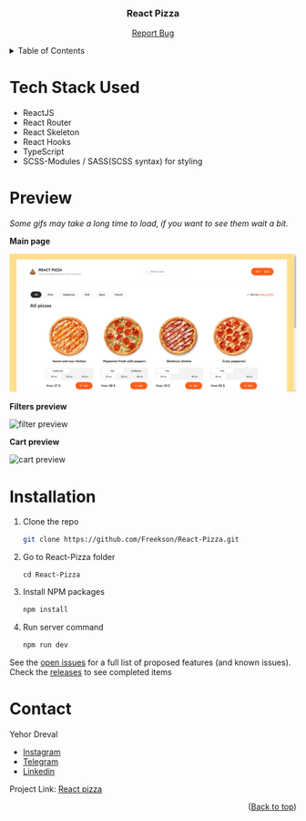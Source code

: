 <div id="top"></div>

<!-- PROJECT LOGO -->
<br />
<div align="center">

<h3 align="center">React Pizza</h3>

  <p align="center">
    <!-- <a href="https://freekson.github.io/React-Pizza/">View Demo</a> -->
    <a href="https://github.com/Freekson/React-Pizza/issues">Report Bug</a>

  </p>
</div>

<!-- TABLE OF CONTENTS -->
<details>
  <summary>Table of Contents</summary>
  <ol>
    <li><a href="#stack">Stack</a></li>  
    <li><a href="#preview">Preview</a></li> 
    <li><a href="#instalation">Installation</a></li>
    <li><a href="#contact">Contact</a></li>
  </ol>
</details>

<!-- ABOUT THE PROJECT -->

<div id="stack"></div>

# Tech Stack Used

- ReactJS
- React Router
- React Skeleton
- React Hooks
- TypeScript
- SCSS-Modules / SASS(SCSS syntax) for styling
<!-- GETTING STARTED -->

# Preview

_Some gifs may take a long time to load, if you want to see them wait a bit._

**Main page**

![main page](readme-source/chrome_x6lWLACzvZ.png)

**Filters preview**

![filter preview](readme-source/chrome_4rybGN7798.gif)

**Cart preview**

![cart preview](readme-source/chrome_mkyKjt2bGN.gif)

<div id="instalation"></div>

# Installation

1. Clone the repo
   ```sh
   git clone https://github.com/Freekson/React-Pizza.git
   ```
2. Go to React-Pizza folder
   ```
   cd React-Pizza
   ```
3. Install NPM packages
   ```sh
   npm install
   ```
4. Run server command
   ```sh
   npm run dev
   ```

See the [open issues](https://github.com/Freekson/React-Pizza/issues) for a full list of proposed features (and known issues).  
Check the [releases](https://github.com/Freekson/React-Pizza/releases) to see completed items

<!-- CONTACT -->

# Contact

Yehor Dreval

- [Instagram](https://www.instagram.com/freeksons)
- [Telegram](https://t.me/freekson)
- [Linkedin](https://www.linkedin.com/in/yehor-dreval-1634b4207/)

Project Link: [React pizza](https://github.com/Freekson/React-Pizza)

<p align="right">(<a href="#top">Back to top</a>)</p>

